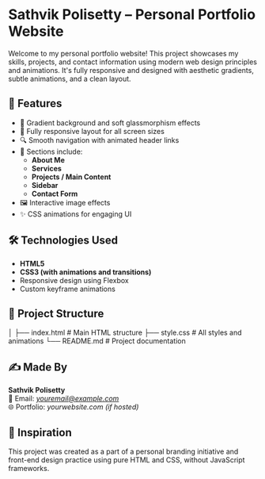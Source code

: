 # Sathvik Polisetty – Personal Portfolio Website

Welcome to my personal portfolio website! This project showcases my skills, projects, and contact information using modern web design principles and animations. It's fully responsive and designed with aesthetic gradients, subtle animations, and a clean layout.

## 🚀 Features

- 🎨 Gradient background and soft glassmorphism effects
- 📱 Fully responsive layout for all screen sizes
- 🔍 Smooth navigation with animated header links
- 📄 Sections include:
  - **About Me**
  - **Services**
  - **Projects / Main Content**
  - **Sidebar**
  - **Contact Form**
- 🖼️ Interactive image effects
- ✨ CSS animations for engaging UI

## 🛠️ Technologies Used

- **HTML5**
- **CSS3 (with animations and transitions)**
- Responsive design using Flexbox
- Custom keyframe animations

## 📁 Project Structure
│
├── index.html # Main HTML structure
├── style.css # All styles and animations
└── README.md # Project documentation

## ✍️ Made By

**Sathvik Polisetty**  
📧 Email: *youremail@example.com*  
🌐 Portfolio: *yourwebsite.com (if hosted)*

## 🧠 Inspiration

This project was created as a part of a personal branding initiative and front-end design practice using pure HTML and CSS, without JavaScript frameworks.

